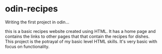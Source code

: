 # odin-recipes
Writing the first project in odin...

this is a basic recipes website created using HTML.
It has a home page and contains the links to other
pages that that contain the recipes for dishes.
This project is the potrayal of my basic level HTML
skills. It's very basic with focus on functionality.

